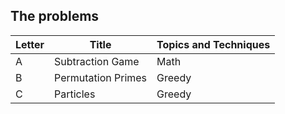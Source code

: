 ## The problems

|  Letter | Title                     | Topics and Techniques       |
|---------|---------------------------|-----------------------------|
|  A | Subtraction Game               | Math                        |
|  B | Permutation Primes| Greedy                |
|  C | Particles | Greedy                |
